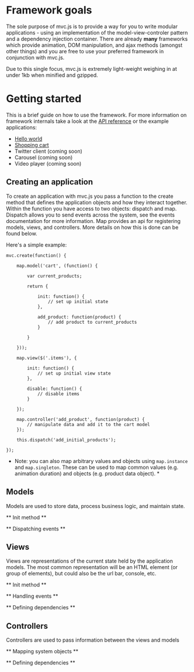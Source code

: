 # Framework goals

The sole purpose of mvc.js is to provide a way for you to write modular applications - using an implementation of the model-view-controler pattern and a dependency injection container. There are already **many** frameworks which provide animation, DOM manipulation, and ajax methods (amongst other things) and you are free to use your preferred framework in conjunction with mvc.js.

Due to this single focus, mvc.js is extremely light-weight weighing in at under 1kb when minified and gzipped.

# Getting started

This is a brief guide on how to use the framework. For more information on framework internals take a look at the [API reference](http://rlayte.github.com/mvc/) or the example applications:

+ [Hello world](#)
+ [Shopping cart](#)
+ Twitter client (coming soon)
+ Carousel (coming soon)
+ Video player (coming soon)

## Creating an application

To create an application with mvc.js you pass a function to the create method that defines the application objects and how they interact together. Within the function you have access to two objects: dispatch and map. Dispatch allows you to send events across the system, see the events documentation for more information. Map provides an api for registering models, views, and controllers. More details on how this is done can be found below.

Here's a simple example:

	mvc.create(function() {
		
		map.model('cart', (function() {
			
			var current_products;
			
			return {
				
				init: function() {
					// set up initial state
				},
				
				add_product: function(product) {
					// add product to current_products
				}
				
			}
			
		}));
		
		map.view($('.items'), {
			
			init: function() {
				// set up initial view state
			},
			
			disable: function() {
				// disable items
			}
			
		});
		
		map.controller('add_product', function(product) {
			// manipulate data and add it to the cart model
		});
		
		this.dispatch('add_initial_products');
		
	});
	
* Note: you can also map arbitrary values and objects using `map.instance` and `map.singleton`. These can be used to map common values (e.g. animation duration) and objects (e.g. product data object). *

## Models

Models are used to store data, process business logic, and maintain state.

** Init method **

** Dispatching events **

## Views

Views are representations of the current state held by the application models. The most common representation will be an HTML element (or group of elements), but could also be the url bar, console, etc.

** Init method **

** Handling events **

** Defining dependencies **

## Controllers

Controllers are used to pass information between the views and models

** Mapping system objects **

** Defining dependencies **

